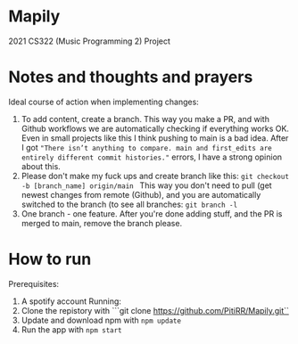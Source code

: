 # Mapily
2021 CS322 (Music Programming 2) Project
# Notes and thoughts and prayers
Ideal course of action when implementing changes:
1. To add content, create a branch. This way you make a PR, and with Github workflows we are automatically checking if everything works OK. Even in small projects like this I think pushing to main is a bad idea. After I got 
	```"There isn’t anything to compare. main and first_edits are entirely different commit histories."``` errors, I have a strong opinion about this.
2. Please don't make my fuck ups and create branch like this:
	```git checkout -b [branch_name] origin/main ```
This way you don't need to pull (get newest changes from remote (Github), and you are automatically switched to the branch (to see all branches: ```git branch -l```
3. One branch - one feature. After you're done adding stuff, and the PR is merged to main, remove the branch please.
# How to run
Prerequisites:
1. A spotify account
Running:
1. Clone the repistory with ```git clone https://github.com/PitiRR/Mapily.git``
2. Update and download npm with ```npm update```
3. Run the app with ```npm start```
